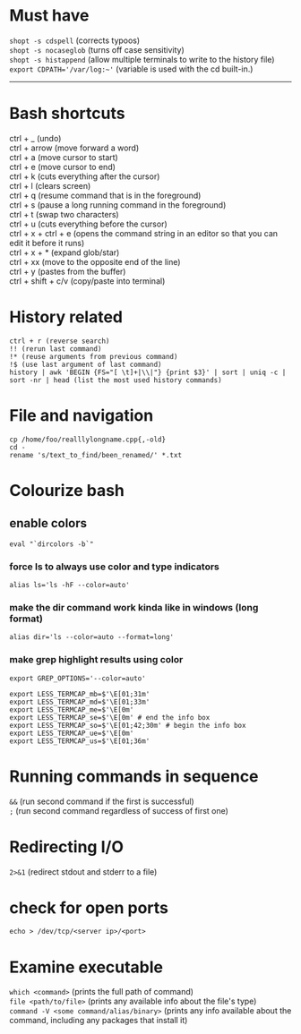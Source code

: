 # Must have  
`shopt -s cdspell` (corrects typoos)  
`shopt -s nocaseglob` (turns off case sensitivity)  
`shopt -s histappend` (allow multiple terminals to write to the history file)  
`export CDPATH='/var/log:~'` (variable is used with the cd built-in.)  

---

# Bash shortcuts  

ctrl + _ (undo)  
ctrl + arrow (move forward a word)  
ctrl + a (move cursor to start)  
ctrl + e (move cursor to end)  
ctrl + k (cuts everything after the cursor)  
ctrl + l (clears screen)  
ctrl + q (resume command that is in the foreground)  
ctrl + s (pause a long running command in the foreground)  
ctrl + t (swap two characters)  
ctrl + u (cuts everything before the cursor)  
ctrl + x + ctrl + e (opens the command string in an editor so that you can edit it before it runs)  
ctrl + x + * (expand glob/star)  
ctrl + xx (move to the opposite end of the line)  
ctrl + y (pastes from the buffer)  
ctrl + shift + c/v (copy/paste into terminal)  

# History related  
```
ctrl + r (reverse search)
!! (rerun last command)
!* (reuse arguments from previous command)
!$ (use last argument of last command)
history | awk 'BEGIN {FS="[ \t]+|\\|"} {print $3}' | sort | uniq -c | sort -nr | head (list the most used history commands)
```

# File and navigation  
```
cp /home/foo/realllylongname.cpp{,-old}
cd -
rename 's/text_to_find/been_renamed/' *.txt
```

# Colourize bash  

## enable colors  
~~~
eval "`dircolors -b`"
~~~
### force ls to always use color and type indicators
~~~
alias ls='ls -hF --color=auto'
~~~
### make the dir command work kinda like in windows (long format)
~~~
alias dir='ls --color=auto --format=long'
~~~
### make grep highlight results using color
```
export GREP_OPTIONS='--color=auto'

export LESS_TERMCAP_mb=$'\E[01;31m'
export LESS_TERMCAP_md=$'\E[01;33m'
export LESS_TERMCAP_me=$'\E[0m'
export LESS_TERMCAP_se=$'\E[0m' # end the info box
export LESS_TERMCAP_so=$'\E[01;42;30m' # begin the info box
export LESS_TERMCAP_ue=$'\E[0m'
export LESS_TERMCAP_us=$'\E[01;36m'
```

# Running commands in sequence  
`&&` (run second command if the first is successful)  
`;` (run second command regardless of success of first one)  

# Redirecting I/O  
`2>&1` (redirect stdout and stderr to a file)  

# check for open ports  
`echo > /dev/tcp/<server ip>/<port>`  

# Examine executable  
`which <command>` (prints the full path of command)  
`file <path/to/file>` (prints any available info about the file's type)  
`command -V <some command/alias/binary>` (prints any info available about the command, including any packages that install it)  

